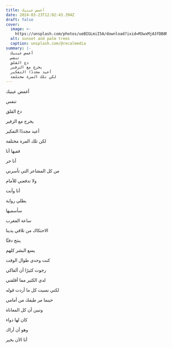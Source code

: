 ```yaml
---
title: أغمض عينيك
date: 2024-03-23T12:02:43.394Z
draft: false
cover:
  image: >-
    https://unsplash.com/photos/ueBIGLmiI5A/download?ixid=M3wxMjA3fDB8MXxhbGx8fHx8fHx8fHwxNzExMTk1NTY1fA&force=true&w=640
  alt: sunset and palm trees
  caption: unsplash.com/@recalmedia
summary: |-
  أغمض عينيك
  تنفس
  دع القلق
  يخرج مع الزفير
  أعيد مجددًا التفكير
  لكن تلك المرة مختلفة
---
```


أغمض عينيك

تنفس

دع القلق

يخرج مع الزفير

أعيد مجددًا التفكير

لكن تلك المرة مختلفة

ففيها أنا

أنا حر

من كل المشاعر التي تأسرني

ولا تدفعني للأمام

أنا وأنت

بطلي رواية

سأسميها

ساعة المغرب

الاحتكاك من تلاقي يدينا

ينتج دفئًا

يسع البشر كلهم

كنت وحدي طوال الوقت

رجوت كثيرًا أن ألقاكي

لدي الكثير مما أقلقني

لكني نسيت كل ما أردت قوله

حينما مر طيفك من أمامي

وتبين أن كل المعاناة

كان لها دواء

وهو أن أراك

أنا الآن بخير
